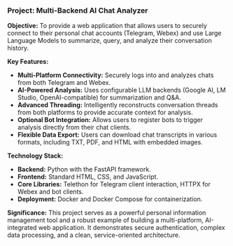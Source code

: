 ### Project: Multi-Backend AI Chat Analyzer

**Objective:** To provide a web application that allows users to securely connect to their personal chat accounts (Telegram, Webex) and use Large Language Models to summarize, query, and analyze their conversation history.

**Key Features:**
- **Multi-Platform Connectivity:** Securely logs into and analyzes chats from both Telegram and Webex.
- **AI-Powered Analysis:** Uses configurable LLM backends (Google AI, LM Studio, OpenAI-compatible) for summarization and Q&A.
- **Advanced Threading:** Intelligently reconstructs conversation threads from both platforms to provide accurate context for analysis.
- **Optional Bot Integration:** Allows users to register bots to trigger analysis directly from their chat clients.
- **Flexible Data Export:** Users can download chat transcripts in various formats, including TXT, PDF, and HTML with embedded images.

**Technology Stack:**
- **Backend:** Python with the FastAPI framework.
- **Frontend:** Standard HTML, CSS, and JavaScript.
- **Core Libraries:** Telethon for Telegram client interaction, HTTPX for Webex and bot clients.
- **Deployment:** Docker and Docker Compose for containerization.

**Significance:** This project serves as a powerful personal information management tool and a robust example of building a multi-platform, AI-integrated web application. It demonstrates secure authentication, complex data processing, and a clean, service-oriented architecture.